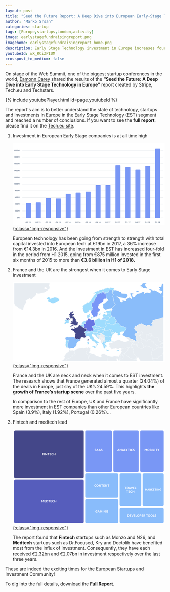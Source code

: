 ```yaml
---
layout: post
title: "Seed the Future Report: A Deep Dive into European Early-Stage Tech Startup Activity"
author: "Marko Srsan"
categories: startup
tags: [Europe,startups,London,activity]
image: earlystagefundraisingreport.png
imagehome: earlystagefundraisingreport_home.png
description: Early Stage Technology investment in Europe increases four-fold in just three years - with fintech and medtech leading!
youtubeId: wX_RCiZPIUM
crosspost_to_medium: false
---
```

On stage of the Web Summit, one of the biggest startup conferences in the world, [Eamonn Carey](https://www.linkedin.com/in/ecarey/) shared the results of the **“Seed the Future: A Deep Dive into Early Stage Technology in Europe”** report created by Stripe, Tech.eu and Techstars.

{% include youtubePlayer.html id=page.youtubeId %}

The report's aim is to better understand the state of technology, startups and investments in Europe in the Early Stage Technology (EST) segment and reached a number of conclusions. If you want to see the **full report**, please find it on the [Tech.eu site](http://tech.eu/seedthefuture).

1. Investment in European Early Stage companies is at all time high

    [![Growth of investment in Early Stage](../assets/img/earlystagefundraisingreport_growth.png){:class="img-responsive"}](http://tech.eu/seedthefuture)
    
    European technology has been going from strength to strength with total capital invested into European tech at €19bn in 2017, a 36% increase from €14.3bn in 2016. And the investment in EST has increased four-fold in the period from H1 2015, going from €875 million invested in the first six months of 2015 to more than **€3.6 billion in H1 of 2018.** 
    
2. France and the UK are the strongest when it comes to Early Stage investment

    [![Countries by Investment](../assets/img/earlystagefundraisingreport_country.png){:class="img-responsive"}](http://tech.eu/seedthefuture)
    
    France and the UK are neck and neck when it comes to EST investment. The research shows that France generated almost a quarter (24.04%) of the deals in Europe, just shy of the UK’s 24.59%. This highlights **the growth of France’s startup scene** over the past five years. 
    
    In comparison to the rest of Europe, UK and France have significantly more investment in EST companies than other European countries like Spain (3.9%), Italy (1.92%), Portugal (0.26%)... 
    
3. Fintech and medtech lead

    [![Top 10 Earning Verticals](../assets/img/earlystagefundraisingreport_sectors.png){:class="img-responsive"}](http://tech.eu/seedthefuture)

    The report found that **Fintech** startups such as Monzo and N26, and **Medtech** startups such as Dr.Focused, Kry and Doctolib have benefited most from the influx of investment. Consequently, they have each received €2.32bn and €2.07bn in investment respectively over the last three years.

These are indeed the exciting times for the European Startups and Investment Community!

To dig into the full details, download the [**Full Report**](http://tech.eu/seedthefuture).